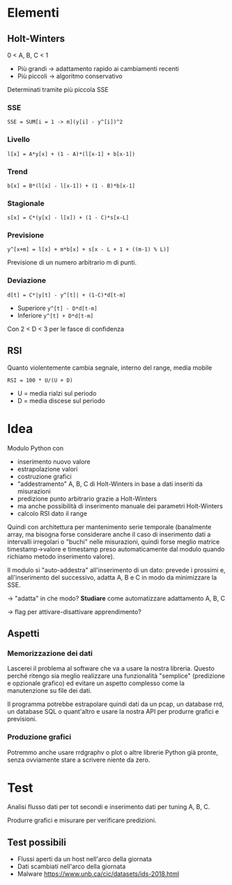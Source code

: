 # Elementi
## Holt-Winters
0 < A, B, C < 1
- Più grandi -> adattamento rapido ai cambiamenti recenti
- Più piccoli -> algoritmo conservativo

Determinati tramite più piccola SSE

### SSE
`SSE = SUM[i = 1 -> m](y[i] - y^[i])^2`

### Livello
`l[x] = A*y[x] + (1 - A)*(l[x-1] + b[x-1])`

### Trend
`b[x] = B*(l[x] - l[x-1]) + (1 - B)*b[x-1]`

### Stagionale
`s[x] = C*(y[x] - l[x]) + (1 - C)*s[x-L]`

### Previsione
`y^[x+m] = l[x] + m*b[x] + s[x - L + 1 + ((m-1) % L)]`

Previsione di un numero arbitrario m di punti.

### Deviazione
`d[t] = C*|y[t] - y^[t]| + (1-C)*d[t-m]`
- Superiore `y^[t] - D*d[t-m]`
- Inferiore `y^[t] + D*d[t-m]`

Con 2 < D < 3 per le fasce di confidenza

## RSI
Quanto violentemente cambia segnale, interno del range, media mobile

`RSI = 100 * U/(U + D)`
- U = media rialzi sul periodo
- D = media discese sul periodo

# Idea
Modulo Python con
- inserimento nuovo valore
- estrapolazione valori
- costruzione grafici
- "addestramento" A, B, C di Holt-Winters in base a dati inseriti da misurazioni
- predizione punto arbitrario grazie a Holt-Winters
- ma anche possibilità di inserimento manuale dei parametri Holt-Winters
- calcolo RSI dato il range

Quindi con architettura per mantenimento serie temporale (banalmente array, ma bisogna forse considerare anche il caso di inserimento dati a intervalli irregolari o "buchi" nelle misurazioni, quindi forse meglio matrice timestamp->valore e timestamp preso automaticamente dal modulo quando richiamo metodo inserimento valore).

Il modulo si "auto-addestra" all'inserimento di un dato: prevede i prossimi e, all'inserimento del successivo, adatta A, B e C in modo da minimizzare la SSE.

-> "adatta" in che modo? **Studiare** come automatizzare adattamento A, B, C

-> flag per attivare-disattivare apprendimento?

## Aspetti
### Memorizzazione dei dati

Lascerei il problema al software che va a usare la nostra libreria. Questo perché ritengo sia meglio realizzare una funzionalità "semplice" (predizione e opzionale grafico) ed evitare un aspetto complesso come la manutenzione su file dei dati.

Il programma potrebbe estrapolare quindi dati da un pcap, un database rrd, un database SQL o quant'altro e usare la nostra API per produrre grafici e previsioni.

### Produzione grafici

Potremmo anche usare rrdgraphv o plot o altre librerie Python già pronte, senza ovviamente stare a scrivere niente da zero.

# Test
Analisi flusso dati per tot secondi e inserimento dati per tuning A, B, C.

Produrre grafici e misurare per verificare predizioni.

## Test possibili
- Flussi aperti da un host nell'arco della giornata
- Dati scambiati nell'arco della giornata
- Malware https://www.unb.ca/cic/datasets/ids-2018.html
